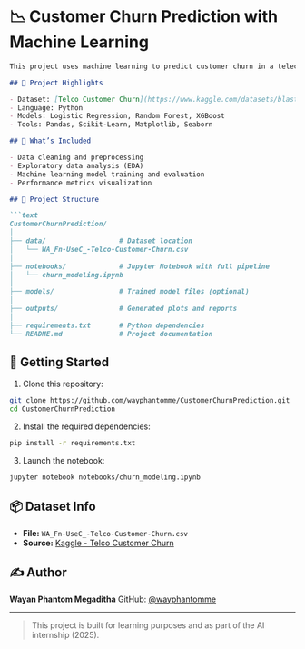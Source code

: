 # 📉 Customer Churn Prediction with Machine Learning


````markdown
This project uses machine learning to predict customer churn in a telecom company based on historical customer data. The goal is to help businesses identify customers who are likely to leave so they can take preventive action.

## 📌 Project Highlights

- Dataset: [Telco Customer Churn](https://www.kaggle.com/datasets/blastchar/telco-customer-churn)
- Language: Python
- Models: Logistic Regression, Random Forest, XGBoost
- Tools: Pandas, Scikit-Learn, Matplotlib, Seaborn

## 🧠 What’s Included

- Data cleaning and preprocessing
- Exploratory data analysis (EDA)
- Machine learning model training and evaluation
- Performance metrics visualization

## 📁 Project Structure

```text
CustomerChurnPrediction/
│
├── data/                  # Dataset location
│   └── WA_Fn-UseC_-Telco-Customer-Churn.csv
│
├── notebooks/             # Jupyter Notebook with full pipeline
│   └── churn_modeling.ipynb
│
├── models/                # Trained model files (optional)
│
├── outputs/               # Generated plots and reports
│
├── requirements.txt       # Python dependencies
└── README.md              # Project documentation
````

## 🚀 Getting Started

1. Clone this repository:

```bash
git clone https://github.com/wayphantomme/CustomerChurnPrediction.git
cd CustomerChurnPrediction
```

2. Install the required dependencies:

```bash
pip install -r requirements.txt
```

3. Launch the notebook:

```bash
jupyter notebook notebooks/churn_modeling.ipynb
```

## 📦 Dataset Info

* **File:** `WA_Fn-UseC_-Telco-Customer-Churn.csv`
* **Source:** [Kaggle - Telco Customer Churn](https://www.kaggle.com/datasets/blastchar/telco-customer-churn)

## ✍️ Author

**Wayan Phantom Megaditha**
GitHub: [@wayphantomme](https://github.com/wayphantomme)

---

> This project is built for learning purposes and as part of the AI internship (2025).

```
